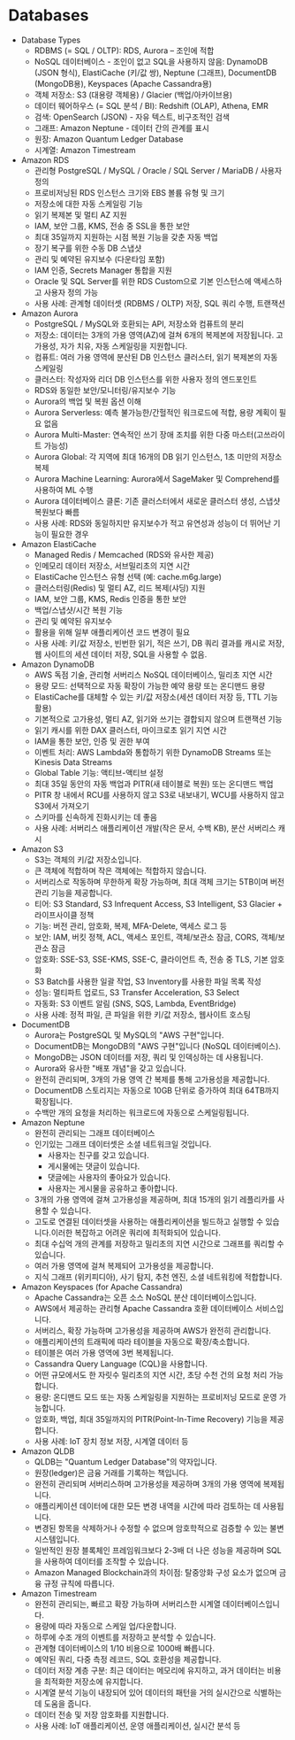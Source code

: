 # Databases
- Database Types
  - RDBMS (= SQL / OLTP): RDS, Aurora – 조인에 적합
  - NoSQL 데이터베이스 - 조인이 없고 SQL을 사용하지 않음: DynamoDB (JSON 형식), ElastiCache (키/값 쌍), Neptune (그래프), DocumentDB (MongoDB용), Keyspaces (Apache Cassandra용)
  - 객체 저장소: S3 (대용량 객체용) / Glacier (백업/아카이브용)
  - 데이터 웨어하우스 (= SQL 분석 / BI): Redshift (OLAP), Athena, EMR
  - 검색: OpenSearch (JSON) - 자유 텍스트, 비구조적인 검색
  - 그래프: Amazon Neptune - 데이터 간의 관계를 표시
  - 원장: Amazon Quantum Ledger Database
  - 시계열: Amazon Timestream
- Amazon RDS
  - 관리형 PostgreSQL / MySQL / Oracle / SQL Server / MariaDB / 사용자 정의
  - 프로비저닝된 RDS 인스턴스 크기와 EBS 볼륨 유형 및 크기
  - 저장소에 대한 자동 스케일링 기능
  - 읽기 복제본 및 멀티 AZ 지원
  - IAM, 보안 그룹, KMS, 전송 중 SSL을 통한 보안
  - 최대 35일까지 지원하는 시점 복원 기능을 갖춘 자동 백업
  - 장기 복구를 위한 수동 DB 스냅샷
  - 관리 및 예약된 유지보수 (다운타임 포함)
  - IAM 인증, Secrets Manager 통합을 지원
  - Oracle 및 SQL Server를 위한 RDS Custom으로 기본 인스턴스에 액세스하고 사용자 정의 가능
  - 사용 사례: 관계형 데이터셋 (RDBMS / OLTP) 저장, SQL 쿼리 수행, 트랜잭션
- Amazon Aurora
  - PostgreSQL / MySQL와 호환되는 API, 저장소와 컴퓨트의 분리
  - 저장소: 데이터는 3개의 가용 영역(AZ)에 걸쳐 6개의 복제본에 저장됩니다. 고가용성, 자가 치유, 자동 스케일링을 지원합니다.
  - 컴퓨트: 여러 가용 영역에 분산된 DB 인스턴스 클러스터, 읽기 복제본의 자동 스케일링
  - 클러스터: 작성자와 리더 DB 인스턴스를 위한 사용자 정의 엔드포인트
  - RDS와 동일한 보안/모니터링/유지보수 기능
  - Aurora의 백업 및 복원 옵션 이해
  - Aurora Serverless: 예측 불가능한/간헐적인 워크로드에 적합, 용량 계획이 필요 없음
  - Aurora Multi-Master: 연속적인 쓰기 장애 조치를 위한 다중 마스터(고쓰라이트 가능성)
  - Aurora Global: 각 지역에 최대 16개의 DB 읽기 인스턴스, 1초 미만의 저장소 복제
  - Aurora Machine Learning: Aurora에서 SageMaker 및 Comprehend를 사용하여 ML 수행
  - Aurora 데이터베이스 클론: 기존 클러스터에서 새로운 클러스터 생성, 스냅샷 복원보다 빠름
  - 사용 사례: RDS와 동일하지만 유지보수가 적고 유연성과 성능이 더 뛰어난 기능이 필요한 경우
- Amazon ElastiCache
  - Managed Redis / Memcached (RDS와 유사한 제공)
  - 인메모리 데이터 저장소, 서브밀리초의 지연 시간
  - ElastiCache 인스턴스 유형 선택 (예: cache.m6g.large)
  - 클러스터링(Redis) 및 멀티 AZ, 리드 복제(샤딩) 지원
  - IAM, 보안 그룹, KMS, Redis 인증을 통한 보안
  - 백업/스냅샷/시간 복원 기능
  - 관리 및 예약된 유지보수
  - 활용을 위해 일부 애플리케이션 코드 변경이 필요
  - 사용 사례: 키/값 저장소, 빈번한 읽기, 적은 쓰기, DB 쿼리 결과를 캐시로 저장, 웹 사이트의 세션 데이터 저장, SQL을 사용할 수 없음.
- Amazon DynamoDB
  - AWS 독점 기술, 관리형 서버리스 NoSQL 데이터베이스, 밀리초 지연 시간
  - 용량 모드: 선택적으로 자동 확장이 가능한 예약 용량 또는 온디맨드 용량
  - ElastiCache를 대체할 수 있는 키/값 저장소(세션 데이터 저장 등, TTL 기능 활용)
  - 기본적으로 고가용성, 멀티 AZ, 읽기와 쓰기는 결합되지 않으며 트랜잭션 기능
  - 읽기 캐시를 위한 DAX 클러스터, 마이크로초 읽기 지연 시간
  - IAM을 통한 보안, 인증 및 권한 부여
  - 이벤트 처리: AWS Lambda와 통합하기 위한 DynamoDB Streams 또는 Kinesis Data Streams
  - Global Table 기능: 액티브-액티브 설정
  - 최대 35일 동안의 자동 백업과 PITR(새 테이블로 복원) 또는 온디맨드 백업
  - PITR 창 내에서 RCU를 사용하지 않고 S3로 내보내기, WCU를 사용하지 않고 S3에서 가져오기
  - 스키마를 신속하게 진화시키는 데 좋음
  - 사용 사례: 서버리스 애플리케이션 개발(작은 문서, 수백 KB), 분산 서버리스 캐시
- Amazon S3
  - S3는 객체의 키/값 저장소입니다.
  - 큰 객체에 적합하며 작은 객체에는 적합하지 않습니다.
  - 서버리스로 작동하며 무한하게 확장 가능하며, 최대 객체 크기는 5TB이며 버전 관리 기능을 제공합니다.
  - 티어: S3 Standard, S3 Infrequent Access, S3 Intelligent, S3 Glacier + 라이프사이클 정책
  - 기능: 버전 관리, 암호화, 복제, MFA-Delete, 액세스 로그 등
  - 보안: IAM, 버킷 정책, ACL, 액세스 포인트, 객체/보관소 잠금, CORS, 객체/보관소 잠금
  - 암호화: SSE-S3, SSE-KMS, SSE-C, 클라이언트 측, 전송 중 TLS, 기본 암호화
  - S3 Batch를 사용한 일괄 작업, S3 Inventory를 사용한 파일 목록 작성
  - 성능: 멀티파트 업로드, S3 Transfer Acceleration, S3 Select
  - 자동화: S3 이벤트 알림 (SNS, SQS, Lambda, EventBridge)
  - 사용 사례: 정적 파일, 큰 파일을 위한 키/값 저장소, 웹사이트 호스팅
- DocumentDB
  - Aurora는 PostgreSQL 및 MySQL의 "AWS 구현"입니다.
  - DocumentDB는 MongoDB의 "AWS 구현"입니다 (NoSQL 데이터베이스).
  - MongoDB는 JSON 데이터를 저장, 쿼리 및 인덱싱하는 데 사용됩니다.
  - Aurora와 유사한 "배포 개념"을 갖고 있습니다.
  - 완전히 관리되며, 3개의 가용 영역 간 복제를 통해 고가용성을 제공합니다.
  - DocumentDB 스토리지는 자동으로 10GB 단위로 증가하여 최대 64TB까지 확장됩니다.
  - 수백만 개의 요청을 처리하는 워크로드에 자동으로 스케일링됩니다.
- Amazon Neptune
  - 완전히 관리되는 그래프 데이터베이스
  - 인기있는 그래프 데이터셋은 소셜 네트워크일 것입니다.
    - 사용자는 친구를 갖고 있습니다.
    - 게시물에는 댓글이 있습니다.
    - 댓글에는 사용자의 좋아요가 있습니다.
    - 사용자는 게시물을 공유하고 좋아합니다.
  - 3개의 가용 영역에 걸쳐 고가용성을 제공하며, 최대 15개의 읽기 레플리카를 사용할 수 있습니다.
  - 고도로 연결된 데이터셋을 사용하는 애플리케이션을 빌드하고 실행할 수 있습니다.이러한 복잡하고 어려운 쿼리에 최적화되어 있습니다.
  - 최대 수십억 개의 관계를 저장하고 밀리초의 지연 시간으로 그래프를 쿼리할 수 있습니다.
  - 여러 가용 영역에 걸쳐 복제되어 고가용성을 제공합니다.
  - 지식 그래프 (위키피디아), 사기 탐지, 추천 엔진, 소셜 네트워킹에 적합합니다.
- Amazon Keyspaces (for Apache Cassandra)
  - Apache Cassandra는 오픈 소스 NoSQL 분산 데이터베이스입니다.
  - AWS에서 제공하는 관리형 Apache Cassandra 호환 데이터베이스 서비스입니다.
  - 서버리스, 확장 가능하며 고가용성을 제공하며 AWS가 완전히 관리합니다.
  - 애플리케이션의 트래픽에 따라 테이블을 자동으로 확장/축소합니다.
  - 테이블은 여러 가용 영역에 3번 복제됩니다.
  - Cassandra Query Language (CQL)을 사용합니다.
  - 어떤 규모에서도 한 자릿수 밀리초의 지연 시간, 초당 수천 건의 요청 처리 가능합니다.
  - 용량: 온디맨드 모드 또는 자동 스케일링을 지원하는 프로비저닝 모드로 운영 가능합니다.
  - 암호화, 백업, 최대 35일까지의 PITR(Point-In-Time Recovery) 기능을 제공합니다.
  - 사용 사례: IoT 장치 정보 저장, 시계열 데이터 등
- Amazon QLDB
  - QLDB는 "Quantum Ledger Database"의 약자입니다.
  - 원장(ledger)은 금융 거래를 기록하는 책입니다.
  - 완전히 관리되며 서버리스하며 고가용성을 제공하며 3개의 가용 영역에 복제됩니다.
  - 애플리케이션 데이터에 대한 모든 변경 내역을 시간에 따라 검토하는 데 사용됩니다.
  - 변경된 항목을 삭제하거나 수정할 수 없으며 암호학적으로 검증할 수 있는 불변 시스템입니다.
  - 일반적인 원장 블록체인 프레임워크보다 2-3배 더 나은 성능을 제공하며 SQL을 사용하여 데이터를 조작할 수 있습니다.
  - Amazon Managed Blockchain과의 차이점: 탈중앙화 구성 요소가 없으며 금융 규정 규칙에 따릅니다.
- Amazon Timestream
  - 완전히 관리되는, 빠르고 확장 가능하며 서버리스한 시계열 데이터베이스입니다.
  - 용량에 따라 자동으로 스케일 업/다운합니다.
  - 하루에 수조 개의 이벤트를 저장하고 분석할 수 있습니다.
  - 관계형 데이터베이스의 1/10 비용으로 1000배 빠릅니다.
  - 예약된 쿼리, 다중 측정 레코드, SQL 호환성을 제공합니다.
  - 데이터 저장 계층 구분: 최근 데이터는 메모리에 유지하고, 과거 데이터는 비용을 최적화한 저장소에 유지합니다.
  - 시계열 분석 기능이 내장되어 있어 데이터의 패턴을 거의 실시간으로 식별하는 데 도움을 줍니다.
  - 데이터 전송 및 저장 암호화를 지원합니다.
  - 사용 사례: IoT 애플리케이션, 운영 애플리케이션, 실시간 분석 등
